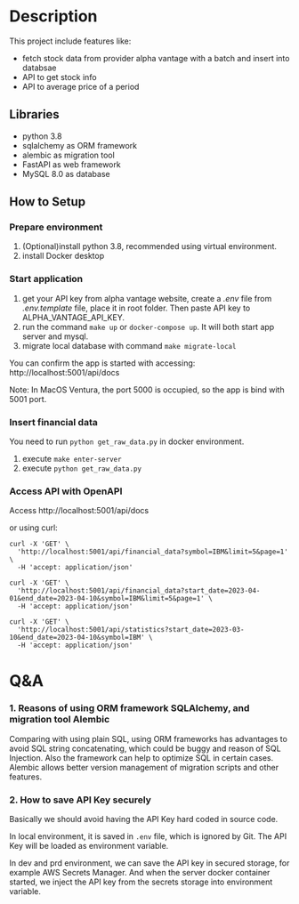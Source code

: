 # Description
This project include features like:

- fetch stock data from provider alpha vantage with a batch and insert into databsae
- API to get stock info
- API to average price of a period

## Libraries
- python 3.8
- sqlalchemy as ORM framework
- alembic as migration tool
- FastAPI as web framework
- MySQL 8.0 as database

## How to Setup
### Prepare environment
1. (Optional)install python 3.8, recommended using virtual environment.
2. install Docker desktop

### Start application
1. get your API key from alpha vantage website, create a *.env* file from *.env.template* file, place it in root folder. Then paste API key to ALPHA_VANTAGE_API_KEY.
2. run the command ```make up``` or ```docker-compose up```. It will both start app server and mysql.
3. migrate local database with command ```make migrate-local```

You can confirm the app is started with accessing: http://localhost:5001/api/docs

Note: In MacOS Ventura, the port 5000 is occupied, so the app is bind with 5001 port.
### Insert financial data
You need to run ```python get_raw_data.py``` in docker environment.
1. execute ```make enter-server```
2. execute ```python get_raw_data.py```

### Access API with OpenAPI
Access http://localhost:5001/api/docs

or using curl:
```agsl
curl -X 'GET' \
  'http://localhost:5001/api/financial_data?symbol=IBM&limit=5&page=1' \
  -H 'accept: application/json'

curl -X 'GET' \
  'http://localhost:5001/api/financial_data?start_date=2023-04-01&end_date=2023-04-10&symbol=IBM&limit=5&page=1' \
  -H 'accept: application/json'

curl -X 'GET' \
  'http://localhost:5001/api/statistics?start_date=2023-03-10&end_date=2023-04-10&symbol=IBM' \
  -H 'accept: application/json'
```


# Q&A

### 1. Reasons of using ORM framework SQLAlchemy, and migration tool Alembic
Comparing with using plain SQL, using ORM frameworks has advantages to avoid SQL string concatenating, which could be buggy and reason of SQL Injection.
Also the framework can help to optimize SQL in certain cases. Alembic allows better version management of migration scripts and other features.


### 2. How to save API Key securely
Basically we should avoid having the API Key hard coded in source code.

In local environment, it is saved in ```.env``` file, which is ignored by Git. The API Key will be loaded as environment variable.

In dev and prd environment, we can save the API key in secured storage, for example AWS Secrets Manager. And when the server docker container started, we inject the API key from the secrets storage into environment variable.
